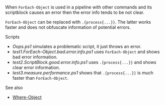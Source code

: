 
When `ForEach-Object` is used in a pipeline with other commands and its
scriptblock causes an error then the error info tends to be not clear.

`ForEach-Object` can be replaced with `.{process{...}}`. The latter works
faster and does not obfuscate information of potential errors.

Scripts

- *Oops.ps1* simulates a problematic script, it just throws an error.
- *test1.ForEach-Object.bad.error.info.ps1* uses `ForEach-Object` and shows bad error information.
- *test2.ScriptBlock.good.error.info.ps1* uses `.{process{...}}` and shows clear error information.
- *test3.measure.performance.ps1* shows that `.{process{...}}` is much faster than `ForEach-Object`.

See also

- [Where-Object](../Where-Object)
